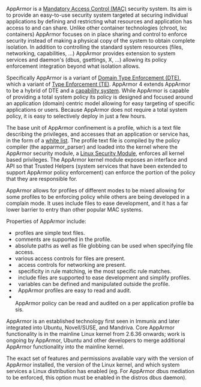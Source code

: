 AppArmor is a [Mandatory Access Control
(MAC)](https://en.wikipedia.org/wiki/Mandatory_access_control)
security system. Its aim is to provide an easy-to-use security
system targeted at securing individual applications by defining and
restricting what resources and application has access to and can
share. Unlike other container technologies (chroot, lxc containers)
AppArmor focuses on in place sharing and control to enforce security
instead of making a physical copy of the system to obtain complete
isolation. In addition to controlling the standard system resources
(files, networking, capabilities, ...) AppArmor provides extension
to system services and daemon's (dbus, gsettings, X, ...) allowing
its policy enforcement integration beyond what isolation allows.

Specifically AppArmor is a variant of [Domain Type Enforcement
(DTE)](http://citeseer.ist.psu.edu/viewdoc/summary?doi=10.1.1.37.1501),
 which a variant of [Type Enforcement
(TE)](https://en.wikipedia.org/wiki/Type_enforcement). AppArmor 4 extends AppArmor to be a hybrid of DTE and a [capability system](https://en.wikipedia.org/wiki/Capability-based_security). While AppArmor
is capable of providing a total system policy its policy is designed
and focused around an application (domain) centric model allowing for
easy targeting of specific applications or users. Because AppArmor
does not require a total system policy, it is easy to selectively
deploy in just a few hours.

The base unit of AppArmor confinement is a profile, which
is a text file describing the privileges, and accesses
that an application or service has, in the form of a [white
list](https://en.wikipedia.org/wiki/Whitelist). The profile text file
is compiled by the policy compiler (the apparmor\_parser) and loaded
into the kernel where the AppArmor security module, a [Linux Security
Module](https://en.wikipedia.org/wiki/Linux_Security_Modules), enforces
all kernel based privileges. The AppArmor kernel module exposes an
interface and API so that Trusted Helpers (system services that have
been extended to support AppArmor policy enforcement) can enforce
the portion of the policy that they are responsible for.

AppArmor allows for profiles of different modes to be mixed
allowing for some profiles to be enforcing policy while others are
being developed in a complain mode. It uses include files to ease
development, and it has a far lower barrier to entry than other
popular MAC systems.

Properties of AppArmor include:

-   profiles are simple text files.
-   comments are supported in the profile.
-   absolute paths as well as file globbing can be used when specifying file access.
-   various access controls for files are present.
-   access controls for networking are present.
-   specificity in rule matching, ie the most specific rule matches.
-   include files are supported to ease development and simplify profiles.
-   variables can be defined and manipulated outside the profile.
-   AppArmor profiles are easy to read and audit.
-   AppArmor policy can be read and audited on a per application profile basis.

AppArmor is an established technology first seen in Immunix and later
integrated into Ubuntu, Novell/SUSE, and Mandriva. Core AppArmor
functionality is in the mainline Linux kernel from 2.6.36 onwards;
work is ongoing by AppArmor, Ubuntu and other developers to merge
additional AppArmor functionality into the mainline kernel.

The exact set of features and permissions available vary with the
version of AppArmor installed, the version of the Linux kernel,
and which system services a Linux distribution has enabled (eg. For
AppArmor dbus mediation to be enforced, this option must be enabled
in the distros dbus daemon).
